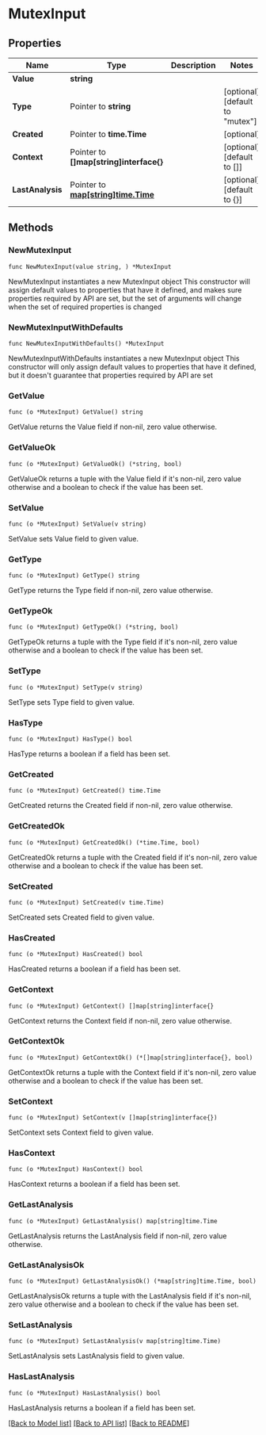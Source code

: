# MutexInput

## Properties

Name | Type | Description | Notes
------------ | ------------- | ------------- | -------------
**Value** | **string** |  | 
**Type** | Pointer to **string** |  | [optional] [default to "mutex"]
**Created** | Pointer to **time.Time** |  | [optional] 
**Context** | Pointer to **[]map[string]interface{}** |  | [optional] [default to []]
**LastAnalysis** | Pointer to [**map[string]time.Time**](time.Time.md) |  | [optional] [default to {}]

## Methods

### NewMutexInput

`func NewMutexInput(value string, ) *MutexInput`

NewMutexInput instantiates a new MutexInput object
This constructor will assign default values to properties that have it defined,
and makes sure properties required by API are set, but the set of arguments
will change when the set of required properties is changed

### NewMutexInputWithDefaults

`func NewMutexInputWithDefaults() *MutexInput`

NewMutexInputWithDefaults instantiates a new MutexInput object
This constructor will only assign default values to properties that have it defined,
but it doesn't guarantee that properties required by API are set

### GetValue

`func (o *MutexInput) GetValue() string`

GetValue returns the Value field if non-nil, zero value otherwise.

### GetValueOk

`func (o *MutexInput) GetValueOk() (*string, bool)`

GetValueOk returns a tuple with the Value field if it's non-nil, zero value otherwise
and a boolean to check if the value has been set.

### SetValue

`func (o *MutexInput) SetValue(v string)`

SetValue sets Value field to given value.


### GetType

`func (o *MutexInput) GetType() string`

GetType returns the Type field if non-nil, zero value otherwise.

### GetTypeOk

`func (o *MutexInput) GetTypeOk() (*string, bool)`

GetTypeOk returns a tuple with the Type field if it's non-nil, zero value otherwise
and a boolean to check if the value has been set.

### SetType

`func (o *MutexInput) SetType(v string)`

SetType sets Type field to given value.

### HasType

`func (o *MutexInput) HasType() bool`

HasType returns a boolean if a field has been set.

### GetCreated

`func (o *MutexInput) GetCreated() time.Time`

GetCreated returns the Created field if non-nil, zero value otherwise.

### GetCreatedOk

`func (o *MutexInput) GetCreatedOk() (*time.Time, bool)`

GetCreatedOk returns a tuple with the Created field if it's non-nil, zero value otherwise
and a boolean to check if the value has been set.

### SetCreated

`func (o *MutexInput) SetCreated(v time.Time)`

SetCreated sets Created field to given value.

### HasCreated

`func (o *MutexInput) HasCreated() bool`

HasCreated returns a boolean if a field has been set.

### GetContext

`func (o *MutexInput) GetContext() []map[string]interface{}`

GetContext returns the Context field if non-nil, zero value otherwise.

### GetContextOk

`func (o *MutexInput) GetContextOk() (*[]map[string]interface{}, bool)`

GetContextOk returns a tuple with the Context field if it's non-nil, zero value otherwise
and a boolean to check if the value has been set.

### SetContext

`func (o *MutexInput) SetContext(v []map[string]interface{})`

SetContext sets Context field to given value.

### HasContext

`func (o *MutexInput) HasContext() bool`

HasContext returns a boolean if a field has been set.

### GetLastAnalysis

`func (o *MutexInput) GetLastAnalysis() map[string]time.Time`

GetLastAnalysis returns the LastAnalysis field if non-nil, zero value otherwise.

### GetLastAnalysisOk

`func (o *MutexInput) GetLastAnalysisOk() (*map[string]time.Time, bool)`

GetLastAnalysisOk returns a tuple with the LastAnalysis field if it's non-nil, zero value otherwise
and a boolean to check if the value has been set.

### SetLastAnalysis

`func (o *MutexInput) SetLastAnalysis(v map[string]time.Time)`

SetLastAnalysis sets LastAnalysis field to given value.

### HasLastAnalysis

`func (o *MutexInput) HasLastAnalysis() bool`

HasLastAnalysis returns a boolean if a field has been set.


[[Back to Model list]](../README.md#documentation-for-models) [[Back to API list]](../README.md#documentation-for-api-endpoints) [[Back to README]](../README.md)


